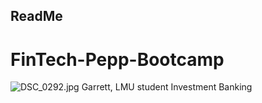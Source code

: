 ## ReadMe
# FinTech-Pepp-Bootcamp
![DSC_0292.jpg](desktop/images/DSC_0292.jpg)
Garrett, LMU student
Investment Banking

